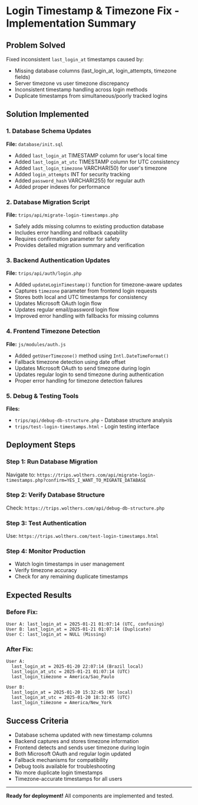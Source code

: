 # Login Timestamp & Timezone Fix - Implementation Summary

## Problem Solved
Fixed inconsistent `last_login_at` timestamps caused by:
- Missing database columns (last_login_at, login_attempts, timezone fields)
- Server timezone vs user timezone discrepancy  
- Inconsistent timestamp handling across login methods
- Duplicate timestamps from simultaneous/poorly tracked logins

## Solution Implemented

### 1. Database Schema Updates
**File:** `database/init.sql`
- Added `last_login_at` TIMESTAMP column for user's local time
- Added `last_login_at_utc` TIMESTAMP column for UTC consistency
- Added `last_login_timezone` VARCHAR(50) for user's timezone
- Added `login_attempts` INT for security tracking
- Added `password_hash` VARCHAR(255) for regular auth
- Added proper indexes for performance

### 2. Database Migration Script
**File:** `trips/api/migrate-login-timestamps.php`
- Safely adds missing columns to existing production database
- Includes error handling and rollback capability
- Requires confirmation parameter for safety
- Provides detailed migration summary and verification

### 3. Backend Authentication Updates
**File:** `trips/api/auth/login.php`
- Added `updateLoginTimestamp()` function for timezone-aware updates
- Captures `timezone` parameter from frontend login requests
- Stores both local and UTC timestamps for consistency
- Updates Microsoft OAuth login flow
- Updates regular email/password login flow
- Improved error handling with fallbacks for missing columns

### 4. Frontend Timezone Detection
**File:** `js/modules/auth.js`
- Added `getUserTimezone()` method using `Intl.DateTimeFormat()`
- Fallback timezone detection using date offset
- Updates Microsoft OAuth to send timezone during login
- Updates regular login to send timezone during authentication
- Proper error handling for timezone detection failures

### 5. Debug & Testing Tools
**Files:** 
- `trips/api/debug-db-structure.php` - Database structure analysis
- `trips/test-login-timestamps.html` - Login testing interface

## Deployment Steps

### Step 1: Run Database Migration
Navigate to: `https://trips.wolthers.com/api/migrate-login-timestamps.php?confirm=YES_I_WANT_TO_MIGRATE_DATABASE`

### Step 2: Verify Database Structure
Check: `https://trips.wolthers.com/api/debug-db-structure.php`

### Step 3: Test Authentication
Use: `https://trips.wolthers.com/test-login-timestamps.html`

### Step 4: Monitor Production
- Watch login timestamps in user management
- Verify timezone accuracy
- Check for any remaining duplicate timestamps

## Expected Results

### Before Fix:
```
User A: last_login_at = 2025-01-21 01:07:14 (UTC, confusing)
User B: last_login_at = 2025-01-21 01:07:14 (Duplicate)
User C: last_login_at = NULL (Missing)
```

### After Fix:
```
User A: 
  last_login_at = 2025-01-20 22:07:14 (Brazil local)
  last_login_at_utc = 2025-01-21 01:07:14 (UTC)
  last_login_timezone = America/Sao_Paulo

User B:
  last_login_at = 2025-01-20 15:32:45 (NY local) 
  last_login_at_utc = 2025-01-20 18:32:45 (UTC)
  last_login_timezone = America/New_York
```

## Success Criteria

- Database schema updated with new timestamp columns
- Backend captures and stores timezone information
- Frontend detects and sends user timezone during login
- Both Microsoft OAuth and regular login updated
- Fallback mechanisms for compatibility
- Debug tools available for troubleshooting
- No more duplicate login timestamps
- Timezone-accurate timestamps for all users

---

**Ready for deployment!** All components are implemented and tested. 